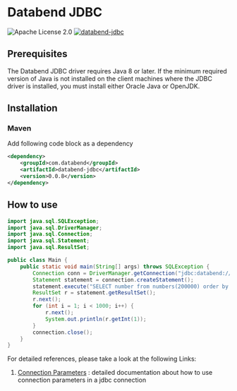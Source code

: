# Databend JDBC
![Apache License 2.0](https://img.shields.io/badge/license-Apache%202.0-blue.svg)
[![databend-jdbc](https://img.shields.io/maven-central/v/com.databend/databend-jdbc?style=flat-square)](https://central.sonatype.dev/artifact/com.databend/databend-jdbc/0.0.1)

## Prerequisites
The Databend JDBC driver requires Java 8 or later. 
If the minimum required version of Java is not installed on the client machines where the JDBC driver is installed, you must install either Oracle Java or OpenJDK.
## Installation
### Maven
Add following code block as a dependency
```xml
<dependency>
    <groupId>com.databend</groupId>
    <artifactId>databend-jdbc</artifactId>
    <version>0.0.8</version>
</dependency>
```

## How to use

```java
import java.sql.SQLException;
import java.sql.DriverManager;
import java.sql.Connection;
import java.sql.Statement;
import java.sql.ResultSet;

public class Main {
    public static void main(String[] args) throws SQLException {
        Connection conn = DriverManager.getConnection("jdbc:databend://localhost:8000", "root", "");
        Statement statement = connection.createStatement();
        statement.execute("SELECT number from numbers(200000) order by number");
        ResultSet r = statement.getResultSet();
        r.next();
        for (int i = 1; i < 1000; i++) {
            r.next();
            System.out.println(r.getInt(1));
        }
        connection.close();
    }
}
```

For detailed references, please take a look at the following Links:
1. [Connection Parameters](./docs/Connection.md) : detailed documentation about how to use connection parameters in a jdbc connection
